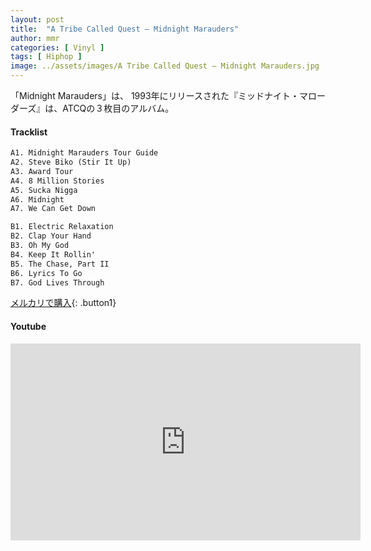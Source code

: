 ```yaml
---
layout: post
title:  "A Tribe Called Quest – Midnight Marauders"
author: mmr
categories: [ Vinyl ]
tags: [ Hiphop ]
image: ../assets/images/A Tribe Called Quest – Midnight Marauders.jpg
---
```


「Midnight Marauders」は、
1993年にリリースされた『ミッドナイト・マローダーズ』は、ATCQの３枚目のアルバム。

#### Tracklist
```md
A1. Midnight Marauders Tour Guide
A2. Steve Biko (Stir It Up)
A3. Award Tour
A4. 8 Million Stories
A5. Sucka Nigga
A6. Midnight
A7. We Can Get Down

B1. Electric Relaxation
B2. Clap Your Hand
B3. Oh My God
B4. Keep It Rollin'
B5. The Chase, Part II
B6. Lyrics To Go
B7. God Lives Through
```

[メルカリで購入](https://jp.mercari.com/item/m46165522921?afid=6142608987){: .button1}

#### Youtube
<iframe width="560" height="315" src="https://www.youtube.com/embed/CVKrrs5K9v0?si=VtZH_3NbbX7HA-GY" title="YouTube video player" frameborder="0" allow="accelerometer; autoplay; clipboard-write; encrypted-media; gyroscope; picture-in-picture; web-share" referrerpolicy="strict-origin-when-cross-origin" allowfullscreen></iframe>